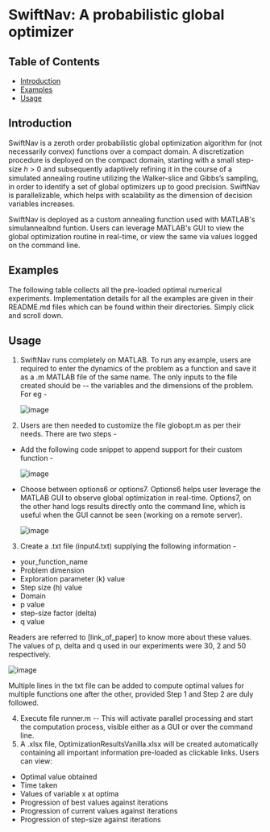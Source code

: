 # SwiftNav: A probabilistic global optimizer

## Table of Contents
- [Introduction](#intro)
- [Examples](#examples)
- [Usage](#usage)

## Introduction
SwiftNav is a zeroth order probabilistic global optimization algorithm for (not necessarily convex) functions over a compact domain. A discretization procedure is deployed on the compact domain, starting with a small step-size ℎ > 0 and subsequently adaptively refining it in the course of a simulated annealing routine utilizing the Walker-slice and Gibbs’s sampling, in order to identify a set of global optimizers up to good precision. SwiftNav is parallelizable, which helps with scalability as the dimension of decision variables increases. 

SwiftNav is deployed as a custom annealing function used with MATLAB's simulannealbnd funtion. Users can leverage MATLAB's GUI to view the global optimization routine in real-time, or view the same via values logged on the command line.

## Examples
The following table collects all the pre-loaded optimal numerical experiments. Implementation details for all the examples are given in their README.md files which can be found within their directories. Simply click and scroll down.

## Usage
1. SwiftNav runs completely on MATLAB. To run any example, users are required to enter the dynamics of the problem as a function and save it as a .m MATLAB file of the same name. The only inputs to the file created should be -- the variables and the dimensions of the problem. For eg -
   
   ![image](https://github.com/user-attachments/assets/383d6fe8-610d-4cf9-9ff6-ef8a5cbbf438)

2. Users are then needed to customize the file globopt.m as per their needs. There are two steps -
  -  Add the following code snippet to append support for their custom function -
    
      ![image](https://github.com/user-attachments/assets/09037e59-20ed-405c-90bd-6f5981ccc88c)

  -  Choose between options6 or options7. Options6 helps user leverage the MATLAB GUI to observe global optimization in real-time. Options7, on the other hand logs results directly onto the command line, which is useful when the GUI cannot be seen (working on a remote server).
    
      ![image](https://github.com/user-attachments/assets/1b91c362-2c90-4990-a834-d6f380508a7a)

3. Create a .txt file (input4.txt) supplying the following information -
  -  your_function_name
  -  Problem dimension
  -  Exploration parameter (k) value
  -  Step size (h) value
  -  Domain
  -  p value
  -  step-size factor (delta)
  -  q value
    
   Readers are referred to [link_of_paper] to know more about these values. The values of p, delta and q used in our experiments were 30, 2 and 50 respectively.

  ![image](https://github.com/user-attachments/assets/abd262f2-4ddf-4da9-8088-2d897dca5178)

   Multiple lines in the txt file can be added to compute optimal values for multiple functions one after the other, provided Step 1 and Step 2 are duly followed.

4. Execute file runner.m -- This will activate parallel processing and start the computation process, visible either as a GUI or over the command line.
5. A .xlsx file, OptimizationResultsVanilla.xlsx will be created automatically containing all important information pre-loaded as clickable links. Users can view:
-  Optimal value obtained
-  Time taken
-  Values of variable x at optima
-  Progression of best values against iterations
-  Progression of current values against iterations
-  Progression of step-size against iterations

